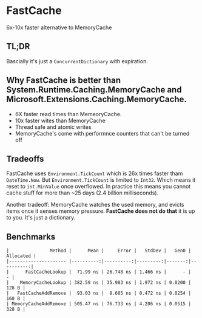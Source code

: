 # FastCache

6x-10x faster alternative to MemoryCache

## TL;DR

Bascially it's just a `ConcurrentDictionary` with expiration.

## Why FastCache is better than System.Runtime.Caching.MemoryCache and Microsoft.Extensions.Caching.MemoryCache.

* 6X faster read times than MemeoryCache.
* 10x faster wites than MemoryCache
* Thread safe and atomic writes
* MemoryCache's come with performnce counters that can't be turned off

## Tradeoffs

FastCache uses `Environment.TickCount` which is 26x times faster tham `DateTime.Now`. But `Environment.TickCount` is limited to `Int32`. Which means it reset to `int.MinValue` once overflowed. In practice this means you cannot cache stuff for more than ~25 days (2.4 billion milliseconds).

Another tradeoff: MemoryCache watches the used memory, and evicts items once it senses memory pressure. **FastCache does not do that** it is up to you. It's just a dictionary.

## Benchmarks

```
|               Method |      Mean |     Error |   StdDev |   Gen0 | Allocated |
|--------------------- |----------:|----------:|---------:|-------:|----------:|
|      FastCacheLookup |  71.99 ns | 26.748 ns | 1.466 ns |      - |         - |
|    MemoryCacheLookup | 382.59 ns | 35.983 ns | 1.972 ns | 0.0200 |     128 B |
|   FastCacheAddRemove |  93.03 ns |  8.605 ns | 0.472 ns | 0.0254 |     160 B |
| MemoryCacheAddRemove | 505.47 ns | 76.733 ns | 4.206 ns | 0.0515 |     328 B |
```